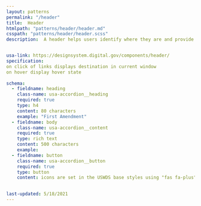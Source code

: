 ```yaml
---
layout: patterns
permalink: "/header"
title:  Header
htmlpath: "patterns/header/header.md"
csspath: "patterns/header/header.scss"
description:  A header helps users identify where they are and provide a quick, organized way to reach the main sections of a website.


usa-link: https://designsystem.digital.gov/components/header/
specification: 
on click of links displays destination in current window 
on hover display hover state 
  
schema: 
  - fieldname: heading
    class-name: usa-accordion__heading
    required: true
    type: h4
    content: 80 characters
    example: "First Amendment"
  - fieldname: body
    class-name: usa-accordion__content
    required: true
    type: rich text
    content: 500 characters
    example: 
  - fieldname: button
    class-name: usa-accordion__button
    required: true
    type: button
    content: icons are set in the USWDS base styles using "fas fa-plus" and "fas fa-minus".
 

last-updated: 5/18/2021
---
```

<!--- if extra information is needed for this pattern, write here in Markdown. -->
<!--- to learn markdown format go to https://docs.github.com/en/github/writing-on-github/basic-writing-and-formatting-syntax -->


